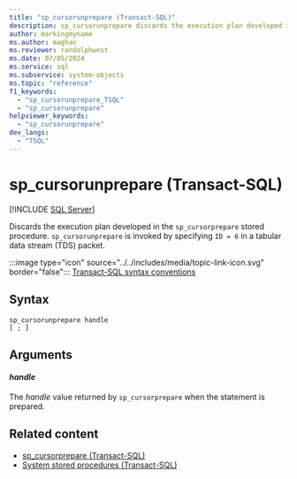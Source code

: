 ```yaml
---
title: "sp_cursorunprepare (Transact-SQL)"
description: sp_cursorunprepare discards the execution plan developed in the sp_cursorprepare stored procedure.
author: markingmyname
ms.author: maghan
ms.reviewer: randolphwest
ms.date: 07/05/2024
ms.service: sql
ms.subservice: system-objects
ms.topic: "reference"
f1_keywords:
  - "sp_cursorunprepare_TSQL"
  - "sp_cursorunprepare"
helpviewer_keywords:
  - "sp_cursorunprepare"
dev_langs:
  - "TSQL"
---
```

# sp_cursorunprepare (Transact-SQL)

[!INCLUDE [SQL Server](../../includes/applies-to-version/sqlserver.md)]

Discards the execution plan developed in the `sp_cursorprepare` stored procedure. `sp_cursorunprepare` is invoked by specifying `ID = 6` in a tabular data stream (TDS) packet.

:::image type="icon" source="../../includes/media/topic-link-icon.svg" border="false"::: [Transact-SQL syntax conventions](../../t-sql/language-elements/transact-sql-syntax-conventions-transact-sql.md)

## Syntax

```syntaxsql
sp_cursorunprepare handle
[ ; ]
```

## Arguments

#### *handle*

The *handle* value returned by `sp_cursorprepare` when the statement is prepared.

## Related content

- [sp_cursorprepare (Transact-SQL)](sp-cursorprepare-transact-sql.md)
- [System stored procedures (Transact-SQL)](system-stored-procedures-transact-sql.md)
